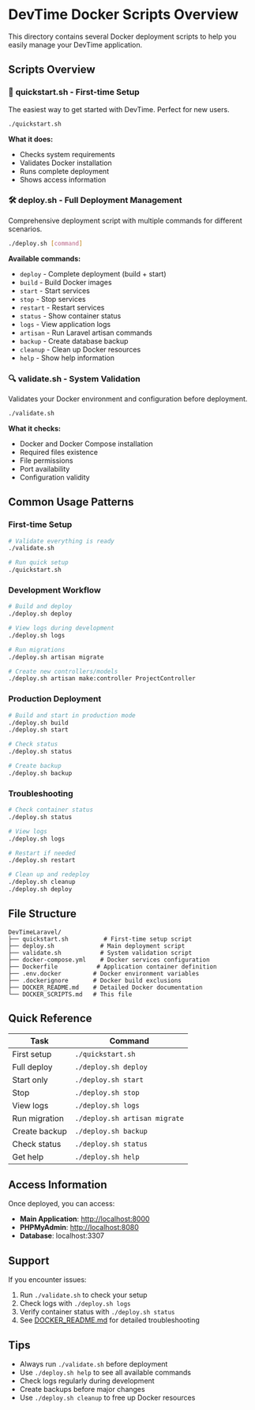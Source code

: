 # DevTime Docker Scripts Overview

This directory contains several Docker deployment scripts to help you easily manage your DevTime application.

## Scripts Overview

### 🚀 **quickstart.sh** - First-time Setup
The easiest way to get started with DevTime. Perfect for new users.

```bash
./quickstart.sh
```

**What it does:**
- Checks system requirements
- Validates Docker installation
- Runs complete deployment
- Shows access information

### 🛠️ **deploy.sh** - Full Deployment Management
Comprehensive deployment script with multiple commands for different scenarios.

```bash
./deploy.sh [command]
```

**Available commands:**
- `deploy` - Complete deployment (build + start)
- `build` - Build Docker images
- `start` - Start services
- `stop` - Stop services
- `restart` - Restart services
- `status` - Show container status
- `logs` - View application logs
- `artisan` - Run Laravel artisan commands
- `backup` - Create database backup
- `cleanup` - Clean up Docker resources
- `help` - Show help information

### 🔍 **validate.sh** - System Validation
Validates your Docker environment and configuration before deployment.

```bash
./validate.sh
```

**What it checks:**
- Docker and Docker Compose installation
- Required files existence
- File permissions
- Port availability
- Configuration validity

## Common Usage Patterns

### First-time Setup
```bash
# Validate everything is ready
./validate.sh

# Run quick setup
./quickstart.sh
```

### Development Workflow
```bash
# Build and deploy
./deploy.sh deploy

# View logs during development
./deploy.sh logs

# Run migrations
./deploy.sh artisan migrate

# Create new controllers/models
./deploy.sh artisan make:controller ProjectController
```

### Production Deployment
```bash
# Build and start in production mode
./deploy.sh build
./deploy.sh start

# Check status
./deploy.sh status

# Create backup
./deploy.sh backup
```

### Troubleshooting
```bash
# Check container status
./deploy.sh status

# View logs
./deploy.sh logs

# Restart if needed
./deploy.sh restart

# Clean up and redeploy
./deploy.sh cleanup
./deploy.sh deploy
```

## File Structure

```
DevTimeLaravel/
├── quickstart.sh          # First-time setup script
├── deploy.sh             # Main deployment script
├── validate.sh           # System validation script
├── docker-compose.yml    # Docker services configuration
├── Dockerfile           # Application container definition
├── .env.docker         # Docker environment variables
├── .dockerignore       # Docker build exclusions
├── DOCKER_README.md    # Detailed Docker documentation
└── DOCKER_SCRIPTS.md   # This file
```

## Quick Reference

| Task | Command |
|------|---------|
| First setup | `./quickstart.sh` |
| Full deploy | `./deploy.sh deploy` |
| Start only | `./deploy.sh start` |
| Stop | `./deploy.sh stop` |
| View logs | `./deploy.sh logs` |
| Run migration | `./deploy.sh artisan migrate` |
| Create backup | `./deploy.sh backup` |
| Check status | `./deploy.sh status` |
| Get help | `./deploy.sh help` |

## Access Information

Once deployed, you can access:

- **Main Application**: [http://localhost:8000](http://localhost:8000)
- **PHPMyAdmin**: [http://localhost:8080](http://localhost:8080)
- **Database**: localhost:3307

## Support

If you encounter issues:

1. Run `./validate.sh` to check your setup
2. Check logs with `./deploy.sh logs`
3. Verify container status with `./deploy.sh status`
4. See [DOCKER_README.md](DOCKER_README.md) for detailed troubleshooting

## Tips

- Always run `./validate.sh` before deployment
- Use `./deploy.sh help` to see all available commands
- Check logs regularly during development
- Create backups before major changes
- Use `./deploy.sh cleanup` to free up Docker resources
